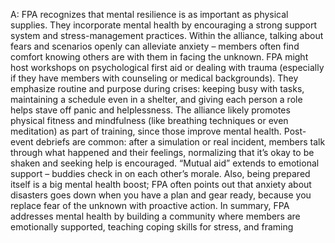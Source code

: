A: FPA recognizes that mental resilience is as important as physical supplies. They incorporate mental health by encouraging a strong support system and stress-management practices. Within the alliance, talking about fears and scenarios openly can alleviate anxiety – members often find comfort knowing others are with them in facing the unknown. FPA might host workshops on psychological first aid or dealing with trauma (especially if they have members with counseling or medical backgrounds). They emphasize routine and purpose during crises: keeping busy with tasks, maintaining a schedule even in a shelter, and giving each person a role helps stave off panic and helplessness. The alliance likely promotes physical fitness and mindfulness (like breathing techniques or even meditation) as part of training, since those improve mental health. Post-event debriefs are common: after a simulation or real incident, members talk through what happened and their feelings, normalizing that it’s okay to be shaken and seeking help is encouraged. “Mutual aid” extends to emotional support – buddies check in on each other’s morale. Also, being prepared itself is a big mental health boost; FPA often points out that anxiety about disasters goes down when you have a plan and gear ready, because you replace fear of the unknown with proactive action. In summary, FPA addresses mental health by building a community where members are emotionally supported, teaching coping skills for stress, and framing